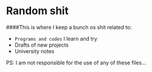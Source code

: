 # Random shit

####This is where I keep a bunch os shit related to:
* `Programs and codes` I learn and try
* Drafts of new projects
* University notes

PS: I am not responsible for the use of any of these files...